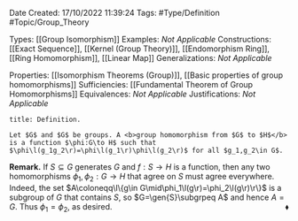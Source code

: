 <div class="topSpace"></div>

Date Created: 17/10/2022 11:39:24
Tags: #Type/Definition #Topic/Group_Theory

Types: [[Group Isomorphism]]
Examples: <i>Not Applicable</i>
Constructions: [[Exact Sequence]], [[Kernel (Group Theory)]], [[Endomorphism Ring]], [[Ring Homomorphism]], [[Linear Map]]
Generalizations: <i>Not Applicable</i>

Properties: [[Isomorphism Theorems (Group)]], [[Basic properties of group homomorphisms]]
Sufficiencies: [[Fundamental Theorem of Group Homomorphisms]]
Equivalences: <i>Not Applicable</i>
Justifications: <i>Not Applicable</i>

``` ad-Definition
title: Definition.

Let $G$ and $G$ be groups. A <b>group homomorphism from $G$ to $H$</b> is a function $\phi:G\to H$ such that $\phi\l(g_1g_2\r)=\phi\l(g_1\r)\phi\l(g_2\r)$ for all $g_1,g_2\in G$.

```

<b>Remark.</b> If $S\subseteq G$ generates $G$ and $f:S\to H$ is a function, then any two homomorphisms $\phi_1,\phi_2:G\to H$ that agree on $S$ must agree everywhere. Indeed, the set $A\coloneqq\l\{g\in G\mid\phi_1\l(g\r)=\phi_2\l(g\r)\r\}$ is a subgroup of $G$ that contains $S$, so $G=\gen{S}\subgrpeq A$ and hence $A=G$. Thus $\phi_1=\phi_2$, as desired.<span style="float:right;">$\blacklozenge$</span>
